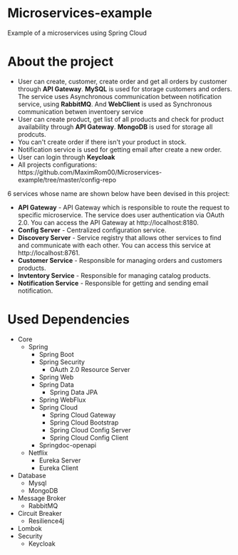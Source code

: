 # Microservices-example
Example of a microservices using Spring Cloud

# About the project
<ul style="list-style-type:disc">
  <li>User can create, customer, create order and get all orders by customer  through <strong>API Gateway</strong>. <strong>MySQL</strong> is used for storage customers and orders. The service uses Asynchronous communication between notification service, using <strong>RabbitMQ</strong>. And <strong>WebClient</strong> is used as Synchronous communication betwen inventoery service</li>
  <li>User can create product, get list of all products and check for product availability through <strong>API Gateway</strong>. <strong>MongoDB</strong> is used for storage all prodcuts.</li>
  <li>You can't create order if there isn't your product in stock.</li>
  <li>Notification service is used for getting email after create a new order.</li>
  <li>User can login through <strong>Keycloak</strong></li>
  <li>All projects configurations: https://github.com/MaximRom00/Microservices-example/tree/master/config-repo</strong></li>
</ul>

6 services whose name are shown below have been devised in this project:

- <strong>API Gateway</strong> - API Gateway which is responsible to route the request to specific microservice. The service does user authentication via OAuth 2.0. You can access the API Gateway at http://localhost:8180.
- <strong>Config Server</strong> - Centralized configuration service.
- <strong>Discovery Server</strong> - Service registry that allows other services to find and communicate with each other. You can access this service at http://localhost:8761.
- <strong>Customer Service</strong> - Responsible for managing orders and customers products.
- <strong>Invtentory Service</strong> - Responsible for managing catalog products.
- <strong>Notification Service</strong> - Responsible for getting and sending email notification.


# Used Dependencies
* Core
  * Spring
    * Spring Boot
    * Spring Security
      * OAuth 2.0 Resource Server
    * Spring Web
    * Spring Data
      * Spring Data JPA
    * Spring WebFlux
    * Spring Cloud
      * Spring Cloud Gateway
      * Spring Cloud Bootstrap
      * Spring Cloud Config Server
      * Spring Cloud Config Client
     * Springdoc-openapi
  * Netflix
    * Eureka Server
    * Eureka Client
* Database
  * Mysql
  * MongoDB 
* Message Broker
  * RabbitMQ
* Circuit Breaker
  * Resilience4j
* Lombok
* Security
  * Keycloak
